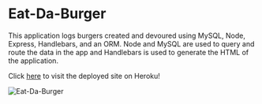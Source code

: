# Eat-Da-Burger
This application logs burgers created and devoured using MySQL, Node, Express, Handlebars, and an ORM. Node and MySQL are used to query and route the data in the app and Handlebars is used to generate the HTML of the application.

Click [here](https://radiant-stream-35563.herokuapp.com/) to visit the deployed site on Heroku!

![Eat-Da-Burger](/assets/img/screenshot.png "Eat-Da-Burger Application")